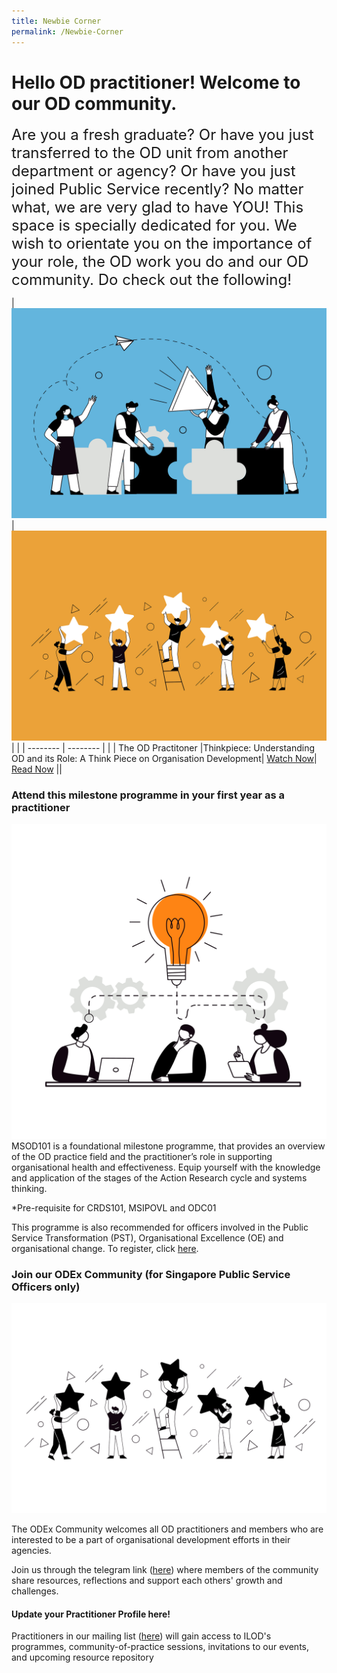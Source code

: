 ```yaml
---
title: Newbie Corner
permalink: /Newbie-Corner
---
```

# Hello OD practitioner! Welcome to our OD community. 

<font size="5">Are you a fresh graduate? Or have you just transferred to the OD unit from another department or agency? Or have you just joined Public Service recently? No matter what, we are very glad to have YOU! This space is specially dedicated for you. We wish to orientate you on the importance of your role, the OD work you do and our OD community. Do check out the following!<br></font>



| ![](/images/Organisation%20Design.jpg) | ![](/images/Employee%20Engagement.jpg) | |
| -------- | -------- | |
| The OD Practitoner |Thinkpiece: Understanding OD and its Role: A Think Piece on Organisation Development|
[Watch Now](https://vimeo.com/74434435)| [Read Now](https://go.gov.sg/reachingouteveryday )  ||

### Attend this milestone programme in your first year as a practitioner

![](/images/business.png)
MSOD101 is a foundational milestone programme, that provides an overview of the OD practice field and the practitioner’s role in supporting organisational health and effectiveness.
Equip yourself with the knowledge and application of the stages of the Action Research cycle and systems thinking.

*Pre-requisite for CRDS101, MSIPOVL and ODC01

This programme is also recommended for officers involved in the Public Service
Transformation (PST), Organisational Excellence (OE) and organisational change.
To register, click [here](https://register.csc.gov.sg/course/msod101). 

### Join our ODEx Community (for Singapore Public Service Officers only)

![](/images/Employee%20Engagement_transparent.png)

The ODEx Community welcomes all OD practitioners and
members who are interested to be a part of organisational
development efforts in their agencies.

Join us through the telegram link ([here](https://go.gov.sg/odexcommunity)) where members
of the community share resources, reflections and support
each others' growth and challenges.

#### Update your Practitioner Profile here!

Practitioners in our mailing list ([here](https://go.gov.sg/odpracmailinglist)) will gain access to ILOD's
programmes, community-of-practice sessions, invitations to
our events, and upcoming resource repository